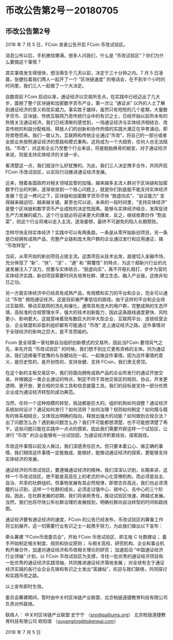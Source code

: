 # 币改公告第2号－20180705

## 币改公告第2号

2018 年 7 月 5 日，FCoin 发表公告开启 FCoin 币改试验区。

消息公布以后，手机微信爆满。很多人问我们，什么是 “币改试验区”？你们为什么要搞这个事情？

其实事情发生得很快，想法萌生于几天以前，决定于三十分钟之内。7 月 5 日凌晨，张健拉着我们两人一起开了一个 “区块链速度” 的电话会，在不到半个小时的时间里，我们三人一起做了一个大决定。

自数周前 FCoin 启动以来，通证经济以交易所支点，在实践中已经迈出了几大步，震撼了整个区块链和加密数字货币产业，第一次让 “通证派” 以外的人士了解到通证经济的意义和现实威力。事实胜于雄辩，虽然只有短短的几个星期，大量数字货币、区块链、传统互联网乃至传统行业中的有识之士，已经开始以前所未有的热情关注通证经济。我们已经清晰的感觉到，一场通证经济与实体经济相结合、改变传统的利益分配格局、释放人们的创新和协作热情的实践大潮正在孕育涌动，即将席卷而来。我们一致认为，互联网和传统企业通过“币改”，将自己的一部分或者全部业务按照通证经济的思路和模式重构，这将成为一个大趋势，任何人也无法阻挡。“币改”，对这些企业乃至整个行业来说，将是脱胎换骨的蜕变，对于通证经济来说，则是支持实体经济的关键一步。

看清楚这一点，我们就没什么好犹豫的。为此，我们三人决定携手合作，共同开启 FCoin 币改试验区，以实际行动推进通证经济发展。

近来，随着各国政府对相关领域监管的加强，越来越多主流人群对于区块链和加密数字行业的判断，逐渐收敛到一个核心问题上，就是你们到底能不能支持实体经济发展？在这一拷问之下，区块链和加密数字货币尽快 “脱虚向实”、“自证能力” 变得越来越迫切、越来越关键。甚至也可以说，未来的一段时间里，“支持实体经济” 是整个区块链和数字货币产业成败的决定性因素。能够与实体经济结合，发挥促进生产力发展的威力，这个行业就必将迎来更大的爆发，反之，继续依靠炒作 “割韭菜”，则这个行业将难以走入主流，逐渐委顿，最终不可避免的陷入长期颓败。

怎样尽快支持实体经济？实践中可以有两条路，一条是从零开始新创项目，另一条是已经拥有成熟产品、完整产业链和庞大用户群的企业通过发行和应用通证，搞 “币改转型” 。

当前，从零开始的新创项目占居主流。这类项目从技术出发，直接切入金融市场，充分体现了 “新”、“快”、“活” 、“通” 和 “颠覆性” 的特点，为这个超新兴行业的光速发展注入了活力。但要与实体结合，“脱虚向实”，离不开稳扎稳打、步步为营的实体经济实践，新创项目需要时间去培育社群、建立生态、融入产业链，这绝非旬日之功。

另一方面实体经济中已经具有成熟产品，有规模和实力的平台和企业，完全可以通过 “币改” 拥抱通证经济。这是目前被严重低估的路径。由于这样的平台和企业经过互联网、移动互联网的洗礼和催化，通常具有庞大的用户群，完整成熟的生态环境，高标准的合规管理水平，强大的技术创新能力，因此这条路线速度更快、风险更小、影响更大。这就意味着现有数巨大的中大型企业、互联网平台、连锁经营企业、企业联盟和非盈利组织都有可能通过 “币改” 走上通证经济之路。这件事情对于全球经济的影响之巨大，是不言而喻的。

Fcoin 是全球第一家社群自治组织创新模式的交易所，因此当FCoin 要领风气之先，率先开启 “币改试验区” 的时候，我们想不到比它更有资格的主体。同为通证派，我们选择毫不犹豫的与张健站在一起，一起做这件事情。因为这件事情的意义，是历史性的，是开创性的，支持张健、支持 FCoin，我们责无旁贷。

在这个新的主板交易区中，我们将面向拥有成熟产品的企业所发行的通证开放交易，并根据这一类企业通证的特点，制定不同于其他交易区的规则、协议，开发更透明、更开放、更合规的交易工具和信息披露工具。我们的目标是支持一部分优质企业成为通证经济转型的成功典范。

当然，任何一个这种规模的转型，挑战都是巨大的。组织机构如何调整？通证经济系统如何设计？通证如何发行？如何流转？如何治理？规则如何制定？如何既与既有的体系相结合，又体现出明确的指向，释放出强大的动能？如何做到合规合法？出了问题怎么办？遇到新问题怎么办？我们不可能都想清楚，也不可能想清楚了再干。这些问题只能在实践中一点点的摸索，因此我们需要开辟这样一个试验区，让进行 “币改” 的企业能够有一分试验田，为通证经济积累经验，探索路径。

币改这件事情以前没人做过，我们深感责任巨大。但只要本着公心、做正确的事情，我们相信这件事情一定能做成、能做好，能推动通证经济的探索，更能够支持实体经济的发展。

通证经济的币改试验区，要遵循通证经济的精神。我们深深认识到，长期来讲，这样一个币改试验区，绝不能是高高在上的老式的中心化官僚机构，而必须是自主、自治、共享的社群组织。但事物发展有其必然规律，即使志存高远，我们也必须清醒的认识到，这样一个社群的成长，必须走过强中心、弱中心、去中心的三个阶段。因此，在社群发展的初期，我们将承担责任，推动试验区快速、跨越式发展。当然，我们也将尽快公布社群治理的发展规划，明确社群向自治转型的时间和路线图。

通证经济要有通证经济的速度，FCoin 的公告已经发布，币改试验区的筹备工作将立刻展开。这一切需要行业有识之士一起携手努力，为此我们做出以下宣布：

牵头筹建 “FCoin币改委员会”，开始 FCoin 币改试验区、即主板 C 社群建设；
着手开始制定相关制度、规则和协议原则；
与相关高校、研究机构、企业和事业机构开展合作，加速对通证经济和币改相关理论的研究；
加速启动 “中国通证经济行业领袖” 计划，以 FCoin 币改试验区为支撑，寻找一批优秀的通证经济项目和一批优秀的通证经济实践领袖，共同推进通证经济落地发展；
对全球有志于通证经济实践的各行业企业先锋和有识之士发出“英雄帖”，欢迎与我们联络，共同探讨和实践币改之路。

以上宣布即时生效。

委员会筹建期间，暂时由中关村区块链产业联盟、北京柏链道捷教育科技有限公司负责对外联络。

联络人：
中关村区块链产业联盟                       史宁宁  （snn@palliums.org）
北京柏链道捷教育科技有限公司         欧阳璟  （ouyangjing@tokenpai.com）

2018 年 7 月 5 日
